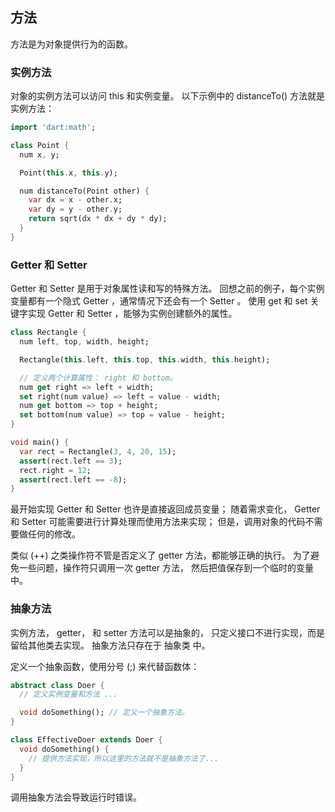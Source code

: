 ## 方法

方法是为对象提供行为的函数。

### 实例方法

对象的实例方法可以访问 this 和实例变量。 以下示例中的 distanceTo() 方法就是实例方法：

```dart
import 'dart:math';

class Point {
  num x, y;

  Point(this.x, this.y);

  num distanceTo(Point other) {
    var dx = x - other.x;
    var dy = y - other.y;
    return sqrt(dx * dx + dy * dy);
  }
}
```

### Getter 和 Setter

Getter 和 Setter 是用于对象属性读和写的特殊方法。 回想之前的例子，每个实例变量都有一个隐式 Getter ，通常情况下还会有一个 Setter 。 使用 get 和 set 关键字实现 Getter 和 Setter ，能够为实例创建额外的属性。

```dart
class Rectangle {
  num left, top, width, height;

  Rectangle(this.left, this.top, this.width, this.height);

  // 定义两个计算属性： right 和 bottom。
  num get right => left + width;
  set right(num value) => left = value - width;
  num get bottom => top + height;
  set bottom(num value) => top = value - height;
}

void main() {
  var rect = Rectangle(3, 4, 20, 15);
  assert(rect.left == 3);
  rect.right = 12;
  assert(rect.left == -8);
}
```

最开始实现 Getter 和 Setter 也许是直接返回成员变量； 随着需求变化， Getter 和 Setter 可能需要进行计算处理而使用方法来实现； 但是，调用对象的代码不需要做任何的修改。

类似 (++) 之类操作符不管是否定义了 getter 方法，都能够正确的执行。 为了避免一些问题，操作符只调用一次 getter 方法， 然后把值保存到一个临时的变量中。

### 抽象方法

实例方法， getter， 和 setter 方法可以是抽象的， 只定义接口不进行实现，而是留给其他类去实现。 抽象方法只存在于 抽象类 中。

定义一个抽象函数，使用分号 (;) 来代替函数体：

```dart
abstract class Doer {
  // 定义实例变量和方法 ...

  void doSomething(); // 定义一个抽象方法。
}

class EffectiveDoer extends Doer {
  void doSomething() {
    // 提供方法实现，所以这里的方法就不是抽象方法了...
  }
}
```

调用抽象方法会导致运行时错误。

